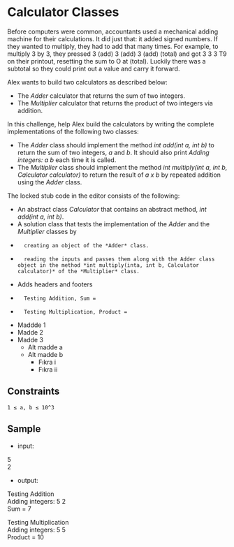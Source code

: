 # Calculator Classes
Before computers were common, accountants used a mechanical adding machine for their calculations. It did just that: it added signed numbers. If they wanted to multiply, they had to add that many times. For example, to multiply 3 by 3, they pressed 3 (add) 3 (add) 3 (add) (total) and got 3 3 3 T9 on their printout, resetting the sum to O at (total). Luckily there was a subtotal so they could print out a value and carry it forward.

Alex wants to build two calculators as described below:
-	The *Adder* calculator that returns the sum of two integers.
-	The *Multiplier* calculator that returns the product of two integers via addition.
  
In this challenge, help Alex build the calculators by writing the complete implementations of the following two classes:
-	The *Adder* class should implement the method *int add(int a, int b)* to return the sum of two integers, *a* and *b*. It should also print *Adding integers: a b* each time it is called.
-	The *Multiplier* class should implement the method *int multiply(int a, int b, Calculator calculator)* to return the result of *a x b* by repeated addition using the *Adder* class.

The locked stub code in the editor consists of the following:
-	An abstract class *Calculator* that contains an abstract method, *int add(int a, int b)*.
-	A solution class that tests the implementation of the *Adder* and the *Multiplier* classes by  
*       creating an object of the *Adder* class.
*       reading the inputs and passes them along with the Adder class object in the method *int multiply(inta, int b, Calculator calculator)* of the *Multiplier* class.
-	Adds headers and footers  
*       Testing Addition, Sum =
*       Testing Multiplication, Product =

- Maddde 1
- Madde 2
- Madde 3
  * Alt madde a
  * Alt madde b
    - Fıkra i
    - Fıkra ii

## Constraints
 	1 ≤ a, b ≤ 10^3

## Sample 
- input:

5  
2

- output:

Testing Addition  
Adding integers: 5 2  
Sum = 7  
  
Testing Multiplication  
Adding integers: 5 5  
Product = 10
